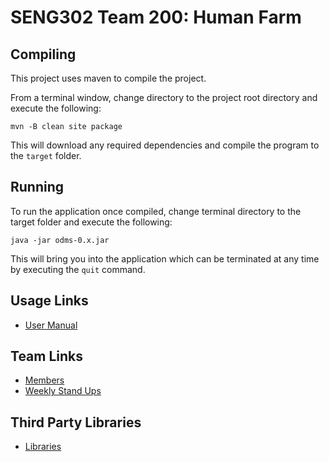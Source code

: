 # SENG302 Team 200: Human Farm

## Compiling
This project uses maven to compile the project.

From a terminal window, change directory to the project root directory and execute the following:

    mvn -B clean site package

This will download any required dependencies and compile the program to the `target` folder.

## Running
To run the application once compiled, change terminal directory to the target folder and execute 
the following:

    java -jar odms-0.x.jar

This will bring you into the application which can be terminated at any time by executing the 
`quit` command.

## Usage Links
- [User Manual](https://eng-git.canterbury.ac.nz/seng302-2018/team-200/wikis/Command-Line)

## Team Links
- [Members](https://eng-git.canterbury.ac.nz/seng302-2018/team-200/wikis/home#members)
- [Weekly Stand Ups](https://eng-git.canterbury.ac.nz/seng302-2018/team-200/wikis/home#weekly-stand-ups)

## Third Party Libraries
- [Libraries](https://eng-git.canterbury.ac.nz/seng302-2018/team-200/wikis/Design-decisions/Libraries)
